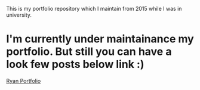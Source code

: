 
<p> This is my portfolio repository which I maintain from 2015 while I was in university. </p>

# I'm currently under maintainance my portfolio. But still you can have a look few posts below link :)

[Ryan Portfolio](rbasehewa.github.io)
